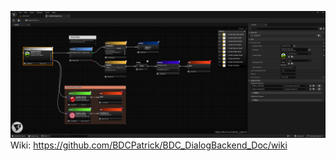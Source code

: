 ![BDC_DialogBackend](https://github.com/BDCPatrick/BDC_DialogBackend_Doc/blob/main/Images/Image_BDC_DialogBackend.png?raw=true)
Wiki: https://github.com/BDCPatrick/BDC_DialogBackend_Doc/wiki
